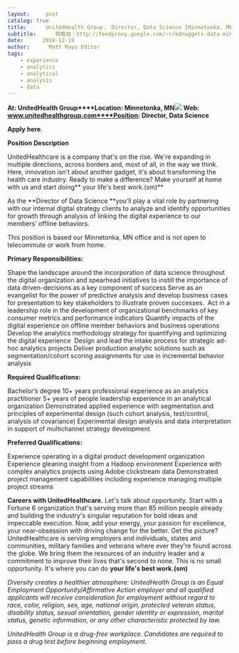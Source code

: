 ```yaml
---
layout:     post
catalog: true
title:      UnitedHealth Group： Director, Data Science [Minnetonka, MN]
subtitle:      转载自：http://feedproxy.google.com/~r/kdnuggets-data-mining-analytics/~3/8PkvJIKk4bI/12-19-unitedhealth-group-director-data-science.html
date:      2018-12-19
author:      Matt Mayo Editor
tags:
    - experience
    - analytics
    - analytical
    - analysis
    - data
---
```


**At: UnitedHealth Group****Location: Minnetonka, MN**![](http://feedproxy.google.com/jimg/uhg-logo.png)
**Web: www.unitedhealthgroup.com****Position: Director, Data Science**

**Apply here**.

**Position Description**

UnitedHealthcare is a company that's on the rise. We're expanding in multiple directions, across borders and, most of all, in the way we think. Here, innovation isn't about another gadget, it's about transforming the health care industry. Ready to make a difference? Make yourself at home with us and start doing** your life's best work.(sm)**

As the **Director of Data Science **you’ll play a vital role by partnering with our internal digital strategy clients to analyze and identify opportunities for growth through analysis of linking the digital experience to our members’ offline behaviors.

This position is based our Minnetonka, MN office and is not open to telecommute or work from home.

**Primary Responsibilities:**

Shape the landscape around the incorporation of data science throughout the digital organization and spearhead initiatives to instill the importance of data driven-decisions as a key component of success
Serve as an evangelist for the power of predictive analysis and develop business cases for presentation to key stakeholders to illustrate proven successes. 
Act in a leadership role in the development of organizational benchmarks of key consumer metrics and performance indicators
Quantify impacts of the digital experience on offline member behaviors and business operations
Develop the analytics methodology strategy for quantifying and optimizing the digital experience 
Design and lead the intake process for strategic ad-hoc analytics projects
Deliver production analytic solutions such as segmentation/cohort scoring assignments for use in incremental behavior analysis

**Required Qualifications:**

Bachelor’s degree
10+ years professional experience as an analytics practitioner
5+ years of people leadership experience in an analytical organization
Demonstrated applied experience with segmentation and principles of experimental design (such cohort analysis, test/control, analysis of covariance)
Experimental design analysis and data interpretation in support of multichannel strategy development

**Preferred Qualifications:**

Experience operating in a digital product development organization
Experience gleaning insight from a Hadoop environment
Experience with complex analytics projects using Adobe clickstream data
Demonstrated project management capabilities including experience managing multiple project streams

**Careers with UnitedHealthcare.** Let's talk about opportunity. Start with a Fortune 6 organization that's serving more than 85 million people already and building the industry's singular reputation for bold ideas and impeccable execution. Now, add your energy, your passion for excellence, your near-obsession with driving change for the better. Get the picture? UnitedHealthcare is serving employers and individuals, states and communities, military families and veterans where ever they're found across the globe. We bring them the resources of an industry leader and a commitment to improve their lives that's second to none. This is no small opportunity. It's where you can do **your life's best work.(sm)**

*Diversity creates a healthier atmosphere: UnitedHealth Group is an Equal Employment Opportunity/Affirmative Action employer and all qualified applicants will receive consideration for employment without regard to race, color, religion, sex, age, national origin, protected veteran status, disability status, sexual orientation, gender identity or expression, marital status, genetic information, or any other characteristic protected by law.*

*UnitedHealth Group is a drug-free workplace. Candidates are required to pass a drug test before beginning employment.*
